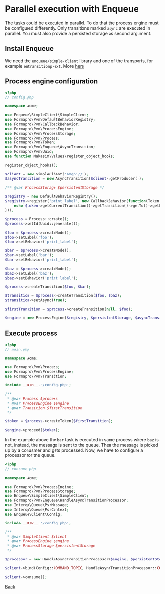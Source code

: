 # Parallel execution with Enqueue
  
The tasks could be executed in parallel. 
To do that the process engine must be configured differently. 
Only transitions marked `async` are executed in parallel.
You must also provide a persisted storage as second argument. 
  
## Install Enqueue  
 
We need the `enqueue/simple-client` library and one of the transports, for example `entransitionp-ext`. More [here](https://github.com/php-enqueue/enqueue-dev/blob/master/docs/client/quick_tour.md)

## Process engine configuration
 
```php
<?php
// config.php

namespace Acme;

use Enqueue\SimpleClient\SimpleClient;
use Formapro\Pvm\DefaultBehaviorRegistry;
use Formapro\Pvm\CallbackBehavior;
use Formapro\Pvm\ProcessEngine;
use Formapro\Pvm\ProcessStorage;
use Formapro\Pvm\Process;
use Formapro\Pvm\Token;
use Formapro\Pvm\Enqueue\AsyncTransition;
use Formapro\Pvm\Uuid;
use function Makasim\Values\register_object_hooks;

register_object_hooks();

$client = new SimpleClient('amqp://');
$asyncTransition = new AsyncTransition($client->getProducer());

/** @var ProcessStorage $persistentStorage */

$registry = new DefaultBehaviorRegistry();
$registry->register('print_label', new CallbackBehavior(function(Token $token) {
    echo $token->getCurrentTransition()->getTransition()->getTo()->getLabel().' ';
}));

$process = Process::create();
$process->setId(Uuid::generate());

$foo = $process->createNode();
$foo->setLabel('foo');
$foo->setBehavior('print_label');

$bar = $process->createNode();
$bar->setLabel('bar');
$bar->setBehavior('print_label');

$baz = $process->createNode();
$baz->setLabel('baz');
$baz->setBehavior('print_label');

$process->createTransition($foo, $bar);

$transition = $process->createTransition($foo, $baz);
$transition->setAsync(true);

$firstTransition = $process->createTransition(null, $foo);

$engine = new ProcessEngine($registry, $persistentStorage, $asyncTransition);
```

## Execute process

```php
<?php
// main.php

namespace Acme;

use Formapro\Pvm\Process;
use Formapro\Pvm\ProcessEngine;
use Formapro\Pvm\Transition;

include __DIR__.'/config.php';

/** 
 * @var Process $process
 * @var ProcessEngine $engine
 * @var Transition $firstTransition 
 */

$token = $process->createToken($firstTransition);

$engine->proceed($token);
```

In the example above the `bar` task is executed in same process where `baz` is not, instead, the message is sent to the queue.
Then the message is picked up by a conusmer and gets processed.
Now, we have to configure a processor for the queue.
 
```php
<?php
// consume.php

namespace Acme;

use Formapro\Pvm\ProcessEngine;
use Formapro\Pvm\ProcessStorage;
use Enqueue\SimpleClient\SimpleClient;
use Formapro\Pvm\Enqueue\HandleAsyncTransitionProcessor;
use Interop\Queue\PsrMessage;
use Interop\Queue\PsrContext;
use Enqueue\Client\Config;

include __DIR__.'/config.php';

/** 
 * @var SimpleClient $client
 * @var ProcessEngine $engine
 * @var ProcessStorage $persistentStorage 
 */

$processor = new HandleAsyncTransitionProcessor($engine, $persistentStorage);

$client->bind(Config::COMMAND_TOPIC, HandleAsyncTransitionProcessor::COMMAND, $processor);

$client->consume();
```

[Back](../README.md)